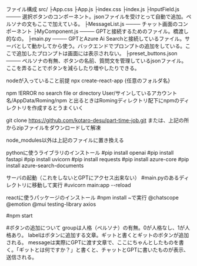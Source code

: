 ファイル構成 src/
├App.css
├App.js
├index.css
├index.js
├InputField.js ──── 選択ボタンのコンポーネント。jsonファイルを受けとって自動で追加。ペルソナの文もここで加えている。
├MessageList.js ──── チャット画面のコンポーネント
├MyComponent.js ──── GPTと接続するためのファイル。橋渡し的なの。
├main.py ──── GPTとAzure Ai Searchと接続しているファイル。サーバとして動かしてから使う。バックエンドでプロンプトの追加をしている。ここで追加したプロンプトは画面には表示されない。
├preset_buttons.json ──── ペルソナの有無、ボタンの名前、質問文を管理しているjsonファイル。ここを弄ることでボタンを減らしたり増やしたりできる。

nodeが入っていること前提
npx create-react-app {任意のフォルダ名}

npm !ERROR no search file or directory User/サインしているアカウント名/AppData/Roming/npm と出るときはRomingディレクトリ配下にnpmのディレクトリを作成するとうまくいく

git clone https://github.com/kotaro-desu/part-time-job.git
または、上記の所からzipファイルをダウンロードして解凍

node_modules以外は上記のファイルに置き換える

pythonに使うライブラリのインストール
#pip install openai
#pip install fastapi
#pip install uvicorn
#pip install requests
#pip install azure-core
#pip install azure-search-documents

サーバの起動（これをしないとGPTにアクセス出来ない）
#main.pyのあるディレクトリに移動して実行
#uvicorn main:app --reload

reactに使うパッケージのインストール
#npm install ~で実行
@chatscope
@emotion
@mui
testing-library
axios

#npm start

#ボタンの追加について
groupは人格（ペルソナ）の有無。0が人格なし、1が人格あり。
labelはボタンに追加する文章。ギットと書くとギットのボタンが追加される。
messageは実際にGPTに渡す文章で、ここにちゃんとしたものを書く。「ギットとは何ですか？」と書くと、チャットとGPTに書いたものが表示、送信される。

